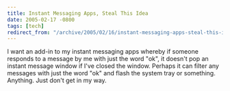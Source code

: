 ```yaml
---
title: Instant Messaging Apps, Steal This Idea
date: 2005-02-17 -0800
tags: [tech]
redirect_from: "/archive/2005/02/16/instant-messaging-apps-steal-this-idea.aspx/"
---
```


I want an add-in to my instant messaging apps whereby if someone
responds to a message by me with just the word "ok", it doesn't pop an
instant message window if I've closed the window. Perhaps it can filter
any messages with just the word "ok" and flash the system tray or
something. Anything. Just don't get in my way.


